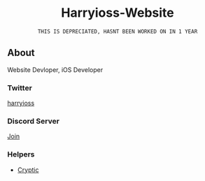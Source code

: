 <div align="center">

# Harryioss-Website
``` 
THIS IS DEPRECIATED, HASNT BEEN WORKED ON IN 1 YEAR
```

</div>

## About

Website Devloper, iOS Developer

### Twitter
[harryioss](https://twitter.com/harryioss) <br/>

### Discord Server
[Join](https://discord.gg/vG23fCF) <br/>

### Helpers
- [Cryptic](https://twitter.com/cr4ptic)
<br/>
